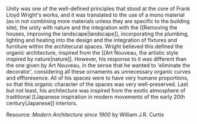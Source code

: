 ---
---

Unity was one of the well-defined principles that stood at the core of Frank Lloyd Wright's works, and it was translated to the use of a mono material (as in not combining more materials unless they are specific to the building site), the unity with nature and the integration with the [[Removing the houses, improving the landscape|landscape]], incorporating the plumbing, lighting and heating into the design and the integration of fixtures and furniture within the architecural spaces. Wright believed this defined the organic architecture, inspired from the [[Art Nouveau, the artistic style inspired by nature|nature]]. However, his response to it was different than the one given by Art Nouveau, in the sense that he wanted to 'eliminate the decorator', considering all these ornaments as unnecessary organic curves and effloresence. All of his spaces were to have very humane proportions, so that this organic character of the spaces was very well-preserved. Last but not least, his architecture was inspired from the exotic atmosphere of traditional [[Japanese inspiration in modern movements of the early 20th century|Japanese]] interiors.

Resource: _Modern Architecture since 1900_ by William J.R. Curtis